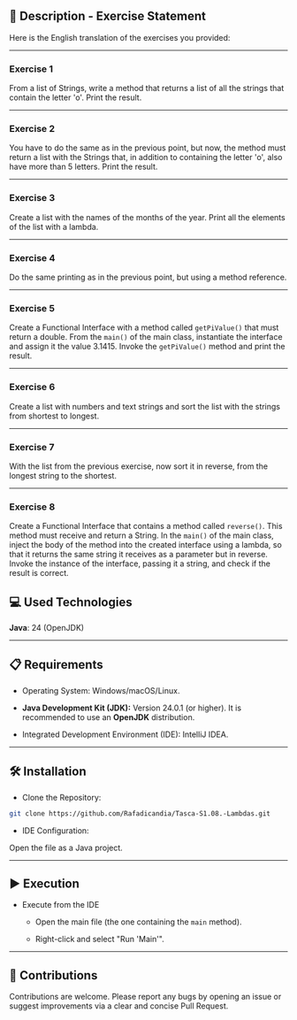 
## 📄 Description - Exercise Statement
Here is the English translation of the exercises you provided:

***

### **Exercise 1**
From a list of Strings, write a method that returns a list of all the strings that contain the letter 'o'. Print the result.

***

### **Exercise 2**
You have to do the same as in the previous point, but now, the method must return a list with the Strings that, in addition to containing the letter 'o', also have more than 5 letters. Print the result.

***

### **Exercise 3**
Create a list with the names of the months of the year. Print all the elements of the list with a lambda.

***

### **Exercise 4**
Do the same printing as in the previous point, but using a method reference.

***

### **Exercise 5**
Create a Functional Interface with a method called `getPiValue()` that must return a double. From the `main()` of the main class, instantiate the interface and assign it the value 3.1415. Invoke the `getPiValue()` method and print the result.

***

### **Exercise 6**
Create a list with numbers and text strings and sort the list with the strings from shortest to longest.

***

### **Exercise 7**
With the list from the previous exercise, now sort it in reverse, from the longest string to the shortest.

***

### **Exercise 8**
Create a Functional Interface that contains a method called `reverse()`. This method must receive and return a String. In the `main()` of the main class, inject the body of the method into the created interface using a lambda, so that it returns the same string it receives as a parameter but in reverse. Invoke the instance of the interface, passing it a string, and check if the result is correct.

## 💻 Used Technologies

**Java**: 24 (OpenJDK)

-----

## 📋 Requirements

- Operating System: Windows/macOS/Linux.

- **Java Development Kit (JDK):** Version 24.0.1 (or higher). It is recommended to use an **OpenJDK** distribution.

- Integrated Development Environment (IDE): IntelliJ IDEA.

-----

## 🛠️ Installation

- Clone the Repository:

```bash
git clone https://github.com/Rafadicandia/Tasca-S1.08.-Lambdas.git
```

- IDE Configuration:

Open the file as a Java project.

-----

## ▶️ Execution

- Execute from the IDE
    - Open the main file (the one containing the `main` method).

    - Right-click and select "Run 'Main'".

-----

## 🤝 Contributions

Contributions are welcome. Please report any bugs by opening an issue or suggest improvements via a clear and concise Pull Request.